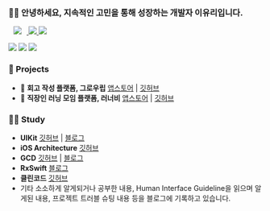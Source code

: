 ### 👋🏻 안녕하세요, 지속적인 고민을 통해 성장하는 개발자 이유리입니다.

  <a href="https://devyul.tistory.com/">
<img
src="http://img.shields.io/badge/-Tech%20Blog-orange?style=flat&logo=tistory&link=https://devyul.tistory.com/"
style="height : auto; margin-left : 10px; margin-right : 10px;"/>
  <a href="mailto:leeyuri.iosapp@gmail.com">
  <img src="https://img.shields.io/badge/Mail-EA4335?style=flat-square&logo=Gmail&logoColor=white&link=mailto:leeyuri.iosapp@gmail.com"/>
  <a href="https://solved.ac/lyr8403"><img src="http://mazassumnida.wtf/api/mini/generate_badge?boj=lyr8403" align/></a>
</p>
<p>   
<img src="https://img.shields.io/badge/iOS(UIKit)-181717?style=flat-square&logo=Apple&logoColor=Black"/> <img src="https://img.shields.io/badge/Swift-F05138?style=flat-square&logo=Swift&logoColor=white"/> <img src="https://img.shields.io/badge/RxSwift-b7178c?style=flat-square&logo=ReactiveX&logoColor=white"/>
    </p>
      
### 📱 Projects

- 🌱 **회고 작성 플랫폼, 그로우립**
[앱스토어](https://apps.apple.com/kr/app/%EA%B7%B8%EB%A1%9C%EC%9A%B0%EB%A6%BD/id1660732969) | [깃허브](https://github.com/paicooha/Growlibb-iOS) <br/>
- 🐝 **직장인 러닝 모임 플랫폼, 러너비**
[앱스토어](https://apps.apple.com/kr/app/%EB%9F%AC%EB%84%88%EB%B9%84/id1612604358) | [깃허브](https://github.com/runner-be/RunnerBe-iOS/tree/develop_zoe) <br/>

### ✍🏻 Study

- **UIKit** [깃허브](https://github.com/yurrrri/study-UIKit) | [블로그](https://devyul.tistory.com/category/%F0%9F%8D%8E%20iOS/iOS%20%EA%B8%B0%EB%B3%B8%20%26%20UIKit)
- **iOS Architecture** [깃허브](https://github.com/yurrrri/iOS_Architecture_Pattern)
- **GCD** [깃허브](https://github.com/yurrrri/Swift_Concurrency) | [블로그](https://devyul.tistory.com/category/%F0%9F%8D%8E%20iOS/GCD)
- **RxSwift** [블로그](https://devyul.tistory.com/category/%F0%9F%8D%8E%20iOS/RxSwift)
- **클린코드** [깃허브](https://github.com/yurrrri/Swift_clean_code)
- 기타 소소하게 알게되거나 공부한 내용, Human Interface Guideline을 읽으며 알게된 내용, 프로젝트 트러블 슈팅 내용 등을 블로그에 기록하고 있습니다.
